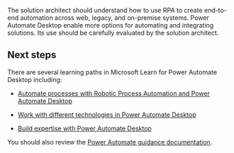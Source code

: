 The solution architect should understand how to use RPA to create end-to-end automation across web, legacy, and on-premise systems. Power Automate Desktop enable more options for automating and integrating solutions. Its use should be carefully evaluated by the solution architect.

## Next steps

There are several learning paths in Microsoft Learn for Power Automate Desktop including:

- [Automate processes with Robotic Process Automation and Power Automate Desktop](https://docs.microsoft.com/learn/paths/work-automation-flow/?azure-portal=true) 

- [Work with different technologies in Power Automate Desktop](https://docs.microsoft.com/learn/paths/pad-work-different-technologies/?azure-portal=true) 

- [Build expertise with Power Automate Desktop](https://docs.microsoft.com/learn/paths/pad-build-expertise/?azure-portal=true) 

You should also review the [Power Automate guidance documentation](https://docs.microsoft.com/power-automate/guidance/?azure-portal=true).
